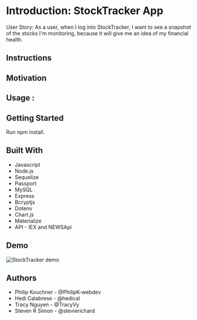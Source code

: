 # Introduction: StockTracker App

User Story: As a user, when I log into StockTracker, I want to see a snapshot of the stocks I'm monitoring, because it will give me an idea of my financial health.

## Instructions

## Motivation

## Usage :

## Getting Started

Run npm install.

## Built With

- Javascript
- Node.js
- Sequelize
- Passport
- MySQL
- Express
- Bcryptjs
- Dotenv
- Chart.js
- Materialize
- API - IEX and NEWSApi

## Demo

![StockTracker demo](client/assets/img/stockTracker.gif)

## Authors

- Philip Kouchner - @PhilipK-webdev
- Hedi Calabrese - @hedical
- Tracy Nguyen - @TracyVy
- Steven R Simon - @stevierichard
